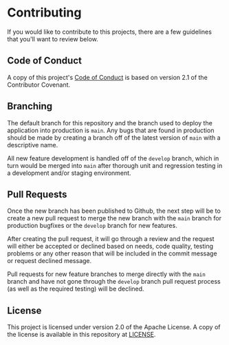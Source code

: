 # Contributing

If you would like to contribute to this projects, there are a few guidelines that you'll want to review below.

## Code of Conduct

A copy of this project's [Code of Conduct](CODE_OF_CONDUCT.md) is based on version 2.1 of the Contributor Covenant.

## Branching

The default branch for this repository and the branch used to deploy the application into production is `main`. Any bugs that are found in production should be made by creating a branch off of the latest version of `main` with a descriptive name.

All new feature development is handled off of the `develop` branch, which in turn would be merged into `main` after thorough unit and regression testing in a development and/or staging environment.

## Pull Requests

Once the new branch has been published to Github, the next step will be to create a new pull request to merge the new branch with the `main` branch for production bugfixes or the `develop` branch for new features.

After creating the pull request, it will go through a review and the request will either be accepted or declined based on needs, code quality, testing problems or any other reason that will be included in the commit message or request declined message.

Pull requests for new feature branches to merge directly with the `main` branch and have not gone through the `develop` branch pull request process (as well as the required testing) will be declined.

## License

This project is licensed under version 2.0 of the Apache License. A copy of the license is available in this repository at [LICENSE](LICENSE).
